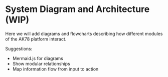 # System Diagram and Architecture (WIP)

Here we will add diagrams and flowcharts describing how different modules of the AK78 platform interact.

Suggestions:
- Mermaid.js for diagrams
- Show modular relationships
- Map information flow from input to action
